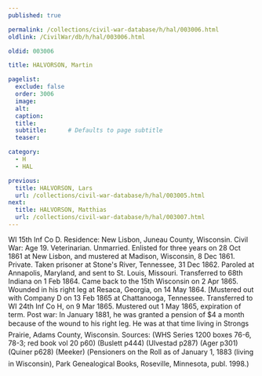 ```yaml
---
published: true

permalink: /collections/civil-war-database/h/hal/003006.html
oldlink: /CivilWar/db/h/hal/003006.html

oldid: 003006

title: HALVORSON, Martin

pagelist:
  exclude: false
  order: 3006
  image: 
  alt:
  caption:
  title:
  subtitle:      # Defaults to page subtitle
  teaser:

category: 
  - H 
  - HAL

previous:
  title: HALVORSON, Lars
  url: /collections/civil-war-database/h/hal/003005.html  
next:
  title: HALVORSON, Matthias
  url: /collections/civil-war-database/h/hal/003007.html   
---
```

WI 15th Inf Co D. Residence: New Lisbon, Juneau County, Wisconsin. Civil War: Age 19. Veterinarian. Unmarried. Enlisted for three years on 28 Oct 1861 at New Lisbon, and mustered at Madison, Wisconsin, 8 Dec 1861. Private. Taken prisoner at Stone&#39;s River, Tennessee, 31 Dec 1862. Paroled at Annapolis, Maryland, and sent to St. Louis, Missouri. Transferred to 68th Indiana on 1 Feb 1864. Came back to the 15th Wisconsin on 2 Apr 1865. Wounded in his right leg at Resaca, Georgia, on 14 May 1864. [Mustered out with Company D on 13 Feb 1865 at Chattanooga, Tennessee. Transferred to WI 24th Inf Co H, on 9 Mar 1865. Mustered out 1 May 1865, expiration of term. Post war: In January 1881, he was granted a pension of $4 a month because of the wound to his right leg. He was at that time living in Strong&#146;s Prairie, Adams County, Wisconsin. Sources: (WHS Series 1200 boxes 76-6, 78-3; red book vol 20 p60) (Buslett p444) (Ulvestad p287) (Ager p301) (Quiner p628) (Meeker) (&#147;Pensioners on the Roll as of January 1, 1883 (living in Wisconsin)&#148;, Park Genealogical Books, Roseville, Minnesota, publ. 1998.)